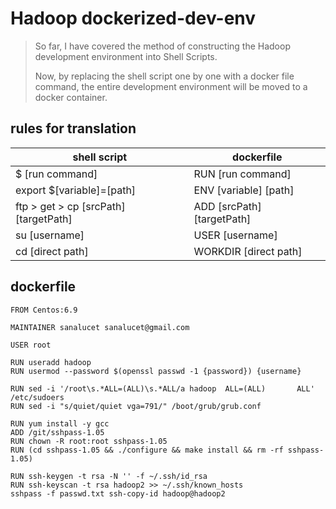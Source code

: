 # Hadoop dockerized-dev-env

> So far, I have covered the method of constructing the Hadoop development environment into Shell Scripts. 
>
> Now, by replacing the shell script one by one with a docker file command, the entire development environment will be moved to a docker container.



## rules for translation

| shell script                          | dockerfile                 |
| ------------------------------------- | -------------------------- |
| $ [run command]                       | RUN [run command]          |
| export $[variable]=[path]             | ENV [variable] [path]      |
| ftp > get > cp [srcPath] [targetPath] | ADD [srcPath] [targetPath] |
| su [username]                         | USER [username]            |
| cd [direct path]                      | WORKDIR [direct path]      |



## dockerfile

>



``` dock
FROM Centos:6.9

MAINTAINER sanalucet sanalucet@gmail.com

USER root

RUN useradd hadoop
RUN usermod --password $(openssl passwd -1 {password}) {username}

RUN sed -i '/root\s.*ALL=(ALL)\s.*ALL/a hadoop  ALL=(ALL)       ALL' /etc/sudoers
RUN sed -i "s/quiet/quiet vga=791/" /boot/grub/grub.conf

RUN yum install -y gcc
ADD /git/sshpass-1.05
RUN chown -R root:root sshpass-1.05 
RUN (cd sshpass-1.05 && ./configure && make install && rm -rf sshpass-1.05)

RUN ssh-keygen -t rsa -N '' -f ~/.ssh/id_rsa
RUN ssh-keyscan -t rsa hadoop2 >> ~/.ssh/known_hosts
sshpass -f passwd.txt ssh-copy-id hadoop@hadoop2



```

